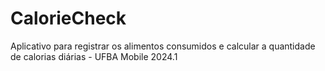 # CalorieCheck
Aplicativo para registrar os alimentos consumidos e calcular a quantidade de calorias diárias - UFBA Mobile 2024.1
